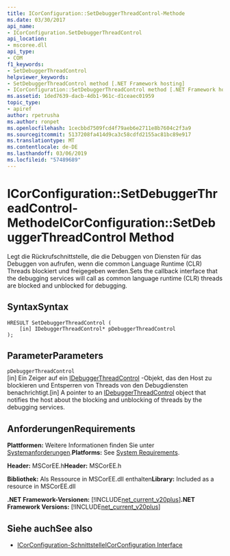 ```yaml
---
title: ICorConfiguration::SetDebuggerThreadControl-Methode
ms.date: 03/30/2017
api_name:
- ICorConfiguration.SetDebuggerThreadControl
api_location:
- mscoree.dll
api_type:
- COM
f1_keywords:
- SetDebuggerThreadControl
helpviewer_keywords:
- SetDebuggerThreadControl method [.NET Framework hosting]
- ICorConfiguration::SetDebuggerThreadControl method [.NET Framework hosting]
ms.assetid: 1ded7639-dacb-4db1-961c-d1ceaec01959
topic_type:
- apiref
author: rpetrusha
ms.author: ronpet
ms.openlocfilehash: 1cecbbd7509fcd4f79aeb6e2711e8b7604c2f3a9
ms.sourcegitcommit: 5137208fa414d9ca3c58cdfd2155ac81bc89e917
ms.translationtype: MT
ms.contentlocale: de-DE
ms.lasthandoff: 03/06/2019
ms.locfileid: "57489689"
---
```

# <a name="icorconfigurationsetdebuggerthreadcontrol-method"></a><span data-ttu-id="95007-102">ICorConfiguration::SetDebuggerThreadControl-Methode</span><span class="sxs-lookup"><span data-stu-id="95007-102">ICorConfiguration::SetDebuggerThreadControl Method</span></span>
<span data-ttu-id="95007-103">Legt die Rückrufschnittstelle, die die Debuggen von Diensten für das Debuggen von aufrufen, wenn die common Language Runtime (CLR) Threads blockiert und freigegeben werden.</span><span class="sxs-lookup"><span data-stu-id="95007-103">Sets the callback interface that the debugging services will call as common language runtime (CLR) threads are blocked and unblocked for debugging.</span></span>  
  
## <a name="syntax"></a><span data-ttu-id="95007-104">Syntax</span><span class="sxs-lookup"><span data-stu-id="95007-104">Syntax</span></span>  
  
```  
HRESULT SetDebuggerThreadControl (  
    [in] IDebuggerThreadControl* pDebuggerThreadControl  
);  
```  
  
## <a name="parameters"></a><span data-ttu-id="95007-105">Parameter</span><span class="sxs-lookup"><span data-stu-id="95007-105">Parameters</span></span>  
 `pDebuggerThreadControl`  
 <span data-ttu-id="95007-106">[in] Ein Zeiger auf ein [IDebuggerThreadControl](../../../../docs/framework/unmanaged-api/hosting/idebuggerthreadcontrol-interface.md) -Objekt, das den Host zu blockieren und Entsperren von Threads von den Debugdiensten benachrichtigt.</span><span class="sxs-lookup"><span data-stu-id="95007-106">[in] A pointer to an [IDebuggerThreadControl](../../../../docs/framework/unmanaged-api/hosting/idebuggerthreadcontrol-interface.md) object that notifies the host about the blocking and unblocking of threads by the debugging services.</span></span>  
  
## <a name="requirements"></a><span data-ttu-id="95007-107">Anforderungen</span><span class="sxs-lookup"><span data-stu-id="95007-107">Requirements</span></span>  
 <span data-ttu-id="95007-108">**Plattformen:** Weitere Informationen finden Sie unter [Systemanforderungen](../../../../docs/framework/get-started/system-requirements.md).</span><span class="sxs-lookup"><span data-stu-id="95007-108">**Platforms:** See [System Requirements](../../../../docs/framework/get-started/system-requirements.md).</span></span>  
  
 <span data-ttu-id="95007-109">**Header:** MSCorEE.h</span><span class="sxs-lookup"><span data-stu-id="95007-109">**Header:** MSCorEE.h</span></span>  
  
 <span data-ttu-id="95007-110">**Bibliothek:** Als Ressource in MSCorEE.dll enthalten</span><span class="sxs-lookup"><span data-stu-id="95007-110">**Library:** Included as a resource in MSCorEE.dll</span></span>  
  
 <span data-ttu-id="95007-111">**.NET Framework-Versionen:** [!INCLUDE[net_current_v20plus](../../../../includes/net-current-v20plus-md.md)]</span><span class="sxs-lookup"><span data-stu-id="95007-111">**.NET Framework Versions:** [!INCLUDE[net_current_v20plus](../../../../includes/net-current-v20plus-md.md)]</span></span>  
  
## <a name="see-also"></a><span data-ttu-id="95007-112">Siehe auch</span><span class="sxs-lookup"><span data-stu-id="95007-112">See also</span></span>
- [<span data-ttu-id="95007-113">ICorConfiguration-Schnittstelle</span><span class="sxs-lookup"><span data-stu-id="95007-113">ICorConfiguration Interface</span></span>](../../../../docs/framework/unmanaged-api/hosting/icorconfiguration-interface.md)
